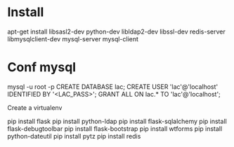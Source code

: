 # Install
apt-get install libsasl2-dev python-dev libldap2-dev libssl-dev redis-server libmysqlclient-dev mysql-server mysql-client

# Conf mysql
mysql -u root -p
CREATE DATABASE lac;
CREATE USER 'lac'@'localhost' IDENTIFIED BY '<LAC_PASS>';
GRANT ALL ON lac.* TO 'lac'@'localhost';


Create a virtualenv

pip install flask
pip install python-ldap
pip install flask-sqlalchemy
pip install flask-debugtoolbar
pip install flask-bootstrap
pip install wtforms
pip install python-dateutil
pip install pytz
pip install redis
